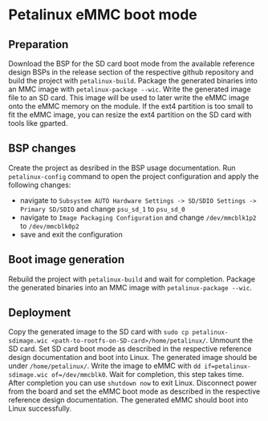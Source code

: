 # Petalinux eMMC boot mode

## Preparation
Download the BSP for the SD card boot mode from the available reference design BSPs in the release section of the respective github repository and build the project with `petalinux-build`. Package the generated binaries into an MMC image with `petalinux-package --wic`. Write the generated image file to an SD card. This image will be used to later write the eMMC image onto the eMMC memory on the module. If the ext4 partition is too small to fit the eMMC image, you can resize the ext4 partition on the SD card with tools like gparted.

## BSP changes

Create the project as desribed in the BSP usage documentation.
Run `petalinux-config` command to open the project configuration and apply the following changes:

- navigate to `Subsystem AUTO Hardware Settings -> SD/SDIO Settings -> Primary SD/SDIO` and change `psu_sd_1` to `psu_sd_0`
- navigate to `Image Packaging Configuration` and change `/dev/mmcblk1p2` to `/dev/mmcblk0p2`
- save and exit the configuration

## Boot image generation
Rebuild the project with `petalinux-build` and wait for completion.
Package the generated binaries into an MMC image with `petalinux-package --wic`.

## Deployment
Copy the generated image to the SD card with `sudo cp petalinux-sdimage.wic <path-to-rootfs-on-SD-card>/home/petalinux/`. Unmount the SD card.
Set SD card boot mode as described in the respective reference design documentation and boot into Linux. The generated image should be under `/home/petalinux/`. Write the image to eMMC with `dd if=petalinux-sdimage.wic of=/dev/mmcblk0`. Wait for completion, this step takes time. After completion you can use `shutdown now` to exit Linux.
Disconnect power from the board and set the eMMC boot mode as described in the respective reference design documentation. The generated eMMC should boot into Linux successfully.